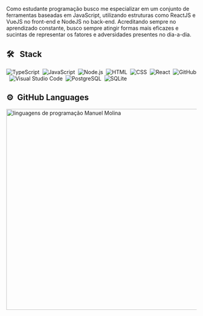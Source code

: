 
Como estudante programação busco me especializar em um conjunto de ferramentas baseadas em JavaScript, utilizando estruturas como ReactJS e VueJS no front-end e NodeJS no back-end. Acreditando sempre no aprendizado constante, busco sempre atingir formas mais eficazes e sucintas de representar os fatores e adversidades presentes no dia-a-dia.

## 🛠 &nbsp; Stack
![TypeScript](https://img.shields.io/badge/-Typescript-05122A?style=flat&logo=typescript)&nbsp;
![JavaScript](https://img.shields.io/badge/-JavaScript-05122A?style=flat&logo=javascript)&nbsp;
![Node.js](https://img.shields.io/badge/-Node.js-05122A?style=flat&logo=node.js)&nbsp;
![HTML](https://img.shields.io/badge/-HTML-05122A?style=flat&logo=HTML5)&nbsp;
![CSS](https://img.shields.io/badge/-CSS-05122A?style=flat&logo=CSS3&logoColor=1572B6)&nbsp;
![React](https://img.shields.io/badge/-React-05122A?style=flat&logo=react)&nbsp;
![GitHub](https://img.shields.io/badge/-GitHub-05122A?style=flat&logo=github)&nbsp;
![Visual Studio Code](https://img.shields.io/badge/-Visual%20Studio%20Code-05122A?style=flat&logo=visual-studio-code&logoColor=007ACC)&nbsp;
![PostgreSQL](https://img.shields.io/badge/-PostgreSQL-05122A?style=flat&logo=postgresql)&nbsp;
![SQLite](https://img.shields.io/badge/-SQLite-05122A?style=flat&logo=sqlite)&nbsp;

## ⚙️ &nbsp;GitHub Languages

<p align="left">
  
<img width="530em" src="https://github-readme-stats.vercel.app/api/top-langs/?username=ManuelMolina02&layout=compact&theme=vision-friendly-dark" alt="linguagens de programação Manuel Molina"/>
</p>
